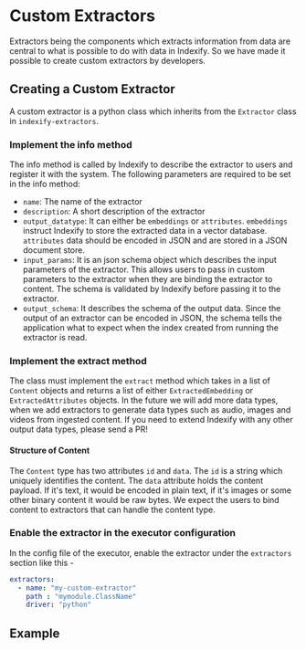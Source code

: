 # Custom Extractors

Extractors being the components which extracts information from data are central to what is possible to do with data in Indexify. So we have made it possible to create custom extractors by developers.

## Creating a Custom Extractor
A custom extractor is a python class which inherits from the `Extractor` class in `indexify-extractors`. 

### Implement the info method 
The info method is called by Indexify to describe the extractor to users and register it with the system. The following parameters are required to be set in the info method:
- `name`: The name of the extractor
- `description`: A short description of the extractor
- `output_datatype`: It can either be `embeddings` or `attributes`. `embeddings` instruct Indexify to store the extracted data in a vector database. `attributes` data should be encoded in JSON and are stored in a JSON document store.
- `input_params`: It is an json schema object which describes the input parameters of the extractor. This allows users to pass in custom parameters to the extractor when they are binding the extractor to content. The schema is validated by Indexify before passing it to the extractor. 
- `output_schema`: It describes the schema of the output data. Since the output of an extractor can be encoded in JSON, the schema tells the application what to expect when the index created from running the extractor is read.

### Implement the extract method
The class must implement the `extract` method which takes in a  list of `Content` objects and returns a list of either `ExtractedEmbedding` or `ExtractedAttributes` objects. In the future we will add more data types, when we add extractors to generate data types such as audio, images and videos from ingested content. If you need to extend Indexify with any other output data types, please send a PR! 

#### Structure of Content
The `Content` type has two attributes `id` and `data`. The `id` is a string which uniquely identifies the content. The `data` attribute holds the content payload. If it's text, it would be encoded in plain text, if it's images or some other binary content it would be raw bytes. We expect the users to bind content to extractors that can handle the content type.

### Enable the extractor in the executor configuration
In the config file of the executor, enable the extractor under the `extractors` section like this -

```yaml
extractors:
  - name: "my-custom-extractor"
    path : "mymodule.ClassName"
    driver: "python"
```


## Example
